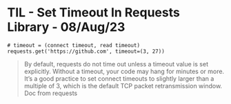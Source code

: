 # TIL - Set Timeout In Requests Library                              - 08/Aug/23

```python3
# timeout = (connect timeout, read timeout)
requests.get('https://github.com', timeout=(3, 27))
```

> By default, requests do not time out unless a timeout value is set
> explicitly. Without a timeout, your code may hang for minutes or more.
> It’s a good practice to set connect timeouts to slightly larger than a
> multiple of 3, which is the default TCP packet retransmission window.
> Doc from requests
